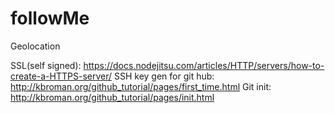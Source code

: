 # followMe
Geolocation

SSL(self signed): https://docs.nodejitsu.com/articles/HTTP/servers/how-to-create-a-HTTPS-server/
SSH key gen for git hub: http://kbroman.org/github_tutorial/pages/first_time.html
Git init: http://kbroman.org/github_tutorial/pages/init.html
